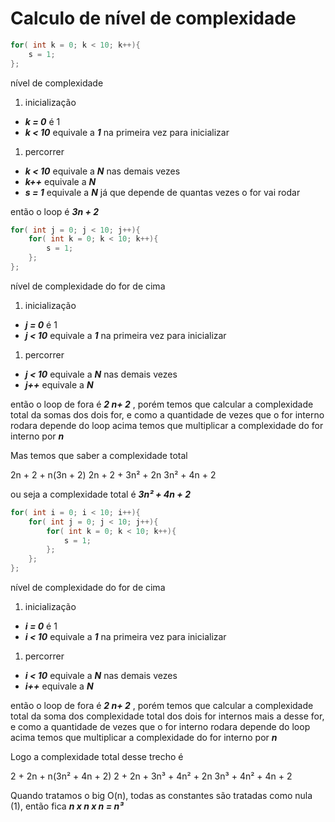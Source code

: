 
# Calculo de nível de complexidade


``` C
for( int k = 0; k < 10; k++){
	s = 1;
};
```

nível de complexidade

1. inicialização 

- ***k = 0*** é 1
- ***k < 10*** equivale a ***1*** na primeira vez para inicializar

1. percorrer

- ***k < 10*** equivale a  ***N*** nas demais vezes
- ***k++*** equivale a ***N***
- ***s = 1*** equivale a ***N*** já que depende de quantas vezes o for vai rodar

então o loop é ***3n + 2***

``` C
for( int j = 0; j < 10; j++){
	for( int k = 0; k < 10; k++){
		s = 1;
	};
};
```

nível de complexidade do for de cima

1. inicialização 

- ***j = 0*** é 1
- ***j < 10*** equivale a ***1*** na primeira vez para inicializar

1. percorrer

- ***j < 10*** equivale a  ***N*** nas demais vezes
- ***j++*** equivale a ***N***

então o loop de fora é ***2 n+ 2*** , porém temos que calcular a complexidade total da somas dos dois for, e como a quantidade de vezes que o for interno rodara depende do loop acima temos que multiplicar a complexidade do for interno por ***n***


Mas temos que saber a complexidade total

2n + 2 + n(3n + 2)
2n + 2 + 3n² + 2n
3n² + 4n + 2

ou seja a complexidade total é ***3n² + 4n + 2***

``` C
for( int i = 0; i < 10; i++){
	for( int j = 0; j < 10; j++){
		for( int k = 0; k < 10; k++){
			s = 1;
		};
	};
};
```

nível de complexidade do for de cima

1. inicialização 

- ***i = 0*** é 1
- ***i < 10*** equivale a ***1*** na primeira vez para inicializar

1. percorrer

- ***i < 10*** equivale a  ***N*** nas demais vezes
- ***i++*** equivale a ***N***

então o loop de fora é ***2 n+ 2*** , porém temos que calcular a complexidade total da soma dos complexidade total dos dois for internos mais a desse for, e como a quantidade de vezes que o for interno rodara depende do loop acima temos que multiplicar a complexidade do for interno por ***n***

Logo a complexidade total desse trecho é

2 + 2n + n(3n² + 4n + 2)
2 + 2n + 3n³ + 4n² + 2n
3n³ + 4n² + 4n + 2

Quando tratamos o big O(n), todas as constantes são tratadas como nula (1), então fica ***n x n x n = n³***